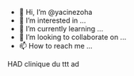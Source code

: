 - 👋 Hi, I’m @yacinezoha
- 👀 I’m interested in ...
- 🌱 I’m currently learning ...
- 💞️ I’m looking to collaborate on ...
- 📫 How to reach me ...

<!---
yacinezoha/yacinezoha is a ✨ special ✨ repository because its `README.md` (this file) appears on your GitHub profile.
You can click the Preview link to take a look at your changes.
--->
HAD clinique du ttt ad 
